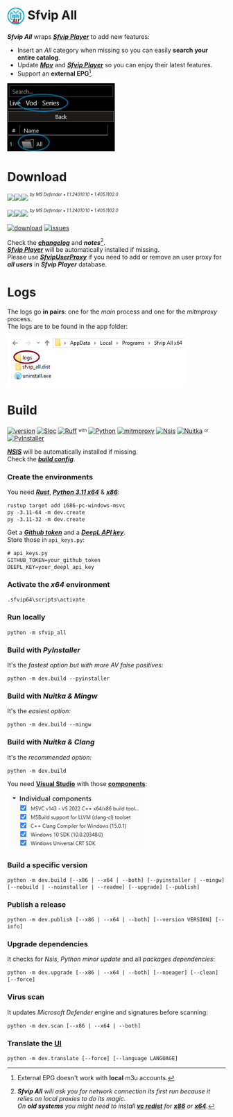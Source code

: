 # <kbd><img src="resources/Sfvip%20All.png" width="40" align="center"></kbd> Sfvip All
***Sfvip All*** wraps ***[Sfvip Player](https://github.com/K4L4Uz/SFVIP-Player/tree/master)*** to add new features: 
* Insert an _All_ category when missing so you can easily **search your entire catalog**.  
* Update ***[Mpv](https://mpv.io/)*** and ***[Sfvip Player](https://github.com/K4L4Uz/SFVIP-Player/tree/master)*** so you can enjoy their latest features. 
* Support an **external EPG**[^1].

<kbd><img src="resources/all.png"></kbd>

[^1]: External EPG doesn't work with **local** m3u accounts.
# Download
[<img src="https://custom-icon-badges.demolab.com/badge/Sfvip All v1.4.12.36-informational?logo=download-cloud&logoSource=feather&logoColor=white&style=flat-square" height="28"><img src="https://img.shields.io/badge/x64-informational?logo=Windows10&logoColor=lightblue&style=flat-square" height="28"><img src="https://custom-icon-badges.demolab.com/badge/clean-brightgreen?logo=shield-check&logoColor=white&style=flat-square" height="28">](https://github.com/sebdelsol/sfvip-all/releases/download/Sfvip.All.1.4.12.36/Install.Sfvip.All.1.4.12.36.x64.exe)
<sup><sup>_by MS Defender • 1.1.24010.10 • 1.405.1102.0_</sup></sup>

[<img src="https://custom-icon-badges.demolab.com/badge/Sfvip All v1.4.12.36-informational?logo=download-cloud&logoSource=feather&logoColor=white&style=flat-square" height="28"><img src="https://img.shields.io/badge/x86-informational?logo=Windows10&logoColor=lightblue&style=flat-square" height="28"><img src="https://custom-icon-badges.demolab.com/badge/clean-brightgreen?logo=shield-check&logoColor=white&style=flat-square" height="28">](https://github.com/sebdelsol/sfvip-all/releases/download/Sfvip.All.1.4.12.36/Install.Sfvip.All.1.4.12.36.x86.exe)
<sup><sup>_by MS Defender • 1.1.24010.10 • 1.405.1102.0_</sup></sup>

[![download](https://img.shields.io/github/downloads/sebdelsol/sfvip-all/total?color=informational&logo=github&labelColor=informational)](https://tooomm.github.io/github-release-stats/?username=sebdelsol&repository=sfvip-all)
[![issues](https://img.shields.io/github/issues/sebdelsol/sfvip-all?logo=github&labelColor=success)](https://github.com/sebdelsol/sfvip-all/issues?q=is%3Aopen)


Check the [***changelog***](build/changelog.md) and ***notes***[^2].  
[***Sfvip Player***](https://github.com/K4L4Uz/SFVIP-Player/tree/master) will be automatically installed if missing.  
Please use [***SfvipUserProxy***](user_proxy_cmd) if you need to add or remove an user proxy for ***all users*** in ***Sfvip Player*** database.

[^2]:_**Sfvip All** will ask you for network connection its first run because it relies on local proxies to do its magic._  
_On **old systems** you might need to install [**vc redist**](https://learn.microsoft.com/en-GB/cpp/windows/latest-supported-vc-redist) for [**x86**](https://aka.ms/vs/17/release/vc_redist.x86.exe) or [**x64**](https://aka.ms/vs/17/release/vc_redist.x64.exe)._  

# Logs
The logs go **in pairs**: one for the _main_ process and one for the _mitmproxy_ process.  
The logs are to be found in the app folder:

<kbd><img src="resources/logs.png"></kbd>  

# Build
[![version](https://custom-icon-badges.demolab.com/badge/Build%201.4.12.37-informational?logo=github)](/build_config.py#L27)
[![Sloc](https://custom-icon-badges.demolab.com/badge/Sloc%208.1k-informational?logo=file-code)](https://api.codetabs.com/v1/loc/?github=sebdelsol/sfvip-all)
[![Ruff](https://custom-icon-badges.demolab.com/badge/Ruff-informational?logo=ruff-color)](https://github.com/astral-sh/ruff)
<sup><sub>with</sup></sub>
[![Python](https://custom-icon-badges.demolab.com/badge/Python%203.11.8-linen?logo=python-color)](https://www.python.org/downloads/release/python-3118/)
[![mitmproxy](https://custom-icon-badges.demolab.com/badge/Mitmproxy%2010.2.2-linen?logo=mitmproxy-black)](https://mitmproxy.org/)
[![Nsis](https://custom-icon-badges.demolab.com/badge/Nsis%203.09-linen?logo=nsis-color)](https://nsis.sourceforge.io/Download)
[![Nuitka](https://custom-icon-badges.demolab.com/badge/Nuitka%202.1-linen?logo=nuitka)](https://nuitka.net/)
<sup><sub>or</sup></sub>
[![PyInstaller](https://custom-icon-badges.demolab.com/badge/PyInstaller%206.4.0-linen?logo=pyinstaller-windowed)](https://pyinstaller.org/en/stable/)

[***NSIS***](https://nsis.sourceforge.io/Download) will be automatically installed if missing.  
Check the [***build config***](build_config.py).

### Create the environments
You need [***Rust***](https://www.rust-lang.org/fr), [***Python 3.11 x64***](https://www.python.org/ftp/python/3.11.8/python-3.11.8-amd64.exe) & [***x86***](https://www.python.org/ftp/python/3.11.8/python-3.11.8.exe):
```console
rustup target add i686-pc-windows-msvc
py -3.11-64 -m dev.create
py -3.11-32 -m dev.create
```
Get a [***Github token***](https://docs.github.com/en/authentication/keeping-your-account-and-data-secure/managing-your-personal-access-tokens#personal-access-tokens-classic) and a [***DeepL API key***](https://www.deepl.com/en/docs-api/).  
Store those in `api_keys.py`:
```python3
# api_keys.py
GITHUB_TOKEN=your_github_token
DEEPL_KEY=your_deepl_api_key
```

### Activate the _x64_ environment
```console
.sfvip64\scripts\activate
```
### Run locally
```console
python -m sfvip_all
```
### Build with ***PyInstaller***
It's the _fastest option but with more AV false positives:_
```console
python -m dev.build --pyinstaller
```
### Build with ***Nuitka & Mingw***
It's the _easiest option:_
```console
python -m dev.build --mingw
```
### Build with ***Nuitka & Clang***
It's the _recommended option:_
```console
python -m dev.build
```
You need [**Visual Studio**](https://www.visualstudio.com/en-us/downloads/download-visual-studio-vs.aspx) with those [**components**](resources/.vsconfig):

<kbd><img src="resources/VS.png"></kbd>

### Build a specific version
```console
python -m dev.build [--x86 | --x64 | --both] [--pyinstaller | --mingw] [--nobuild | --noinstaller | --readme] [--upgrade] [--publish]
```
### Publish a release
```console
python -m dev.publish [--x86 | --x64 | --both] [--version VERSION] [--info]
```
### Upgrade dependencies
It checks for _Nsis_, _Python minor update_ and all _packages dependencies_:
```console
python -m dev.upgrade [--x86 | --x64 | --both] [--noeager] [--clean] [--force]
```
### Virus scan
It updates _Microsoft Defender_ engine and signatures before scanning:
```console
python -m dev.scan [--x86 | --x64 | --both]
```
### Translate the [**UI**](translations/loc/texts.py)
```console
python -m dev.translate [--force] [--language LANGUAGE]
```

